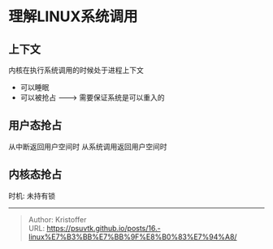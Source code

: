 # 理解LINUX系统调用



## 上下文
内核在执行系统调用的时候处于进程上下文
 - 可以睡眠
 - 可以被抢占 ---&gt; 需要保证系统是可以重入的


## 用户态抢占
从中断返回用户空间时
从系统调用返回用户空间时

## 内核态抢占
时机: 未持有锁

---

> Author: Kristoffer  
> URL: https://psuvtk.github.io/posts/16.-linux%E7%B3%BB%E7%BB%9F%E8%B0%83%E7%94%A8/  

